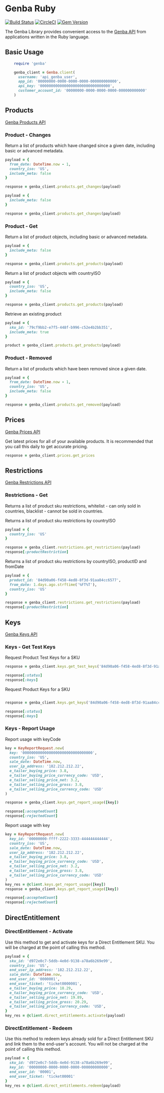 # Genba Ruby

[![Build Status](https://travis-ci.org/iscreen/genba-ruby.svg)](https://travis-ci.org/iscreen/genba-ruby)
[![CircleCI](https://circleci.com/gh/iscreen/genba-ruby.svg?style=shield)](https://circleci.com/gh/iscreen/genba-ruby)
[![Gem Version](https://badge.fury.io/rb/genba-ruby.svg)](https://badge.fury.io/rb/genba-ruby)

The Genba Library provides convenient access to the [Genba API](https://api.genbagames.com/doc/) from applications written in the Ruby language.

## Basic Usage

```ruby
    require 'genba'

    genba_client = Genba.client(
      username: 'api_genba_user',
      app_id: '00000000-0000-0000-0000-000000000000',
      api_key: '00000000000000000000000000000000',
      customer_account_id: '00000000-0000-0000-0000-000000000000'
    )
```

## Products
[Genba Products API](https://api.genbagames.com/doc/#api-Product)

### Product - Changes

Return a list of products which have changed since a given date, including basic or advanced metadata.

```ruby
payload = {
  from_date: DateTime.now - 1,
  country_iso: 'US',
  include_meta: false
}

response = genba_client.products.get_changes(payload)
```

```ruby
payload = {
  include_meta: false
}

response = genba_client.products.get_changes(payload)
```

### Product - Get

Return a list of product objects, including basic or advanced metadata.

```ruby
payload = {
  include_meta: false
}

response = genba_client.products.get_products(payload)
```

Return a list of product objects with countryISO

```ruby
payload = {
  country_iso: 'US',
  include_meta: false
}

response = genba_client.products.get_products(payload)
```

Retrieve an existing product

```ruby
payload = {
  sku_id: '79cf9bb2-e7f5-448f-b996-c52e4b2bb351',
  include_meta: true
}

product = genba_client.products.get_products(payload)
```

### Product - Removed

Return a list of products which have been removed since a given date.

```ruby
payload = {
  from_date: DateTime.now - 1,
  country_iso: 'US',
  include_meta: false
}

response = genba_client.products.get_removed(payload)
```

## Prices
[Genba Prices API](https://api.genbagames.com/doc/#api-Prices)

Get latest prices for all of your available products. It is recommended that you call this daily to get accurate pricing.

```ruby
response = genba_client.prices.get_prices
```

## Restrictions
[Genba Restrictions API](https://api.genbagames.com/doc/#api-Restrictions)

### Restrictions - Get

Returns a list of product sku restrictions, whitelist - can only sold in countries, blacklist - cannot be sold in countries.

Returns a list of product sku restrictions by countryISO

```ruby
payload = {
  country_iso: 'US'
}

response = genba_client.restrictions.get_restrictions(payload)
response[:productRestriction]
```

Returns a list of product sku restrictions by countryISO, productID and fromDate

```ruby
payload = {
  product_id: '84d90a06-f458-4ed8-8f3d-91aa84cc6577',
  from_date: 1.days.ago.strftime('%FT%T'),
  country_iso: 'US'
}

response = genba_client.restrictions.get_restrictions(payload)
response[:productRestriction]
```

## Keys
[Genba Keys API](https://api.genbagames.com/doc/#api-Keys)

### Keys - Get Test Keys

Request Product Test Keys for a SKU

```ruby
response = genba_client.keys.get_test_keys('84d90a06-f458-4ed8-8f3d-91aa84cc6577')

response[:status]
response[:keys]
```

Request Product Keys for a SKU

```ruby

response = genba_client.keys.get_keys('84d90a06-f458-4ed8-8f3d-91aa84cc6577', 1, customerAccountId)

response[:status]
response[:keys]
```

### Keys - Report Usage

Report usage with keyCode

```ruby
key = KeyReportRequest.new(
  key: '00000000000000000000000000000000',
  country_iso: 'US',
  sale_date: DateTime.now,
  user_ip_address: '182.212.212.22',
  e_tailer_buying_price: 3.8,
  e_tailer_buying_price_currency_code: 'USD',
  e_tailer_selling_price_net: 3.2,
  e_tailer_selling_price_gross: 3.8,
  e_tailer_selling_price_currency_code: 'USD'
)

response = genba_client.keys.get_report_usage([key])

response[:acceptedCount]
response[:rejectedCount]
```

Report usage with key
```ruby
key = KeyReportRequest.new(
  key_id: '00000000-ffff-2222-3333-444444444444',
  country_iso: 'US',
  sale_date: DateTime.now,
  user_ip_address: '182.212.212.22',
  e_tailer_buying_price: 3.8,
  e_tailer_buying_price_currency_code: 'USD',
  e_tailer_selling_price_net: 3.2,
  e_tailer_selling_price_gross: 3.8,
  e_tailer_selling_price_currency_code: 'USD'
)
key_res = @client.keys.get_report_usage([key])
response = genba_client.keys.get_report_usage([key])

response[:acceptedCount]
response[:rejectedCount]
```

## DirectEntitlement

### DirectEntitlement - Activate

Use this method to get and activate keys for a Direct Entitlement SKU. You will be charged at the point of calling this method.

```ruby
payload = {
  sku_id: 'd972e0c7-5ddb-4e0d-9138-a78a6b269e99',
  country_iso: 'US',
  end_user_ip_address: '182.212.212.22',
  sale_date: DateTime.now,
  end_user_id: '0000001',
  end_user_ticket: 'ticket0000001',
  e_tailer_buying_price: 18.29,
  e_tailer_buying_price_currency_code: 'USD',
  e_tailer_selling_price_net: 19.89,
  e_tailer_selling_price_gross: 20.29,
  e_tailer_selling_price_currency_code: 'USD',
}
key_res = @client.direct_entitlements.activate(payload)
```

### DirectEntitlement - Redeem

Use this method to redeem keys already sold for a Direct Entitlement SKU and link them to the end-user's account. You will not be charged at the point of calling this method.

```ruby
payload = {
  sku_id: 'd972e0c7-5ddb-4e0d-9138-a78a6b269e99',
  key_id: '00000000-0000-0000-0000-000000000000',
  end_user_id: '00001',
  end_user_ticket: 'ticket00001'
}
key_res = @client.direct_entitlements.redeem(payload)
```
